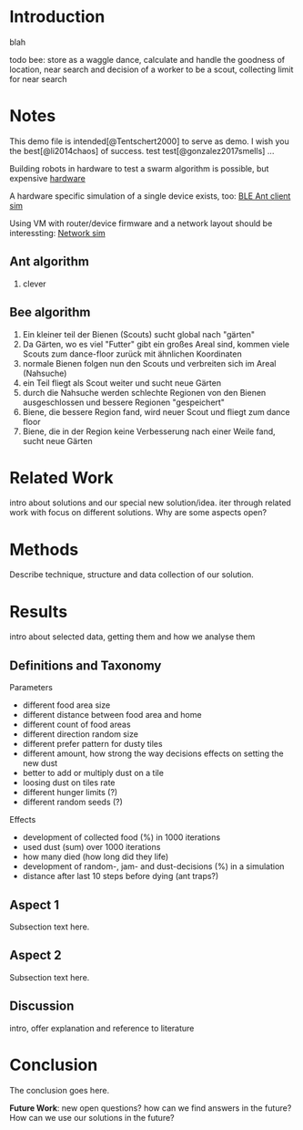<!-- ABSTACT

From IEEE:

A conference article or paper should have the following elements:
 Metadata: title, keywords, abstract, professional affiliation(s), and cited references in
    the bibliography must be included, and written in the English Language.

 Abstract: a brief and objective summary that previews the rest of the paper it describes.
    It should be succinct yet provide enough information about the paper to facilitate a
    decision on whether the entire paper could be read with profit.

 Introduction: an introductory statement of the purpose of the paper, usually describing
    the hypothesis that will be tested and a summary of related previous work by others.

 Methods: the methods that are used to test the hypothesis should be given in sufficient
    detail that another researcher in the field could duplicate the testing.

 Results: the hypothesis should be tested and data representing the results of the testing
    presented.

 Conclusion: the data should be discussed and the results interpreted, and conclusions 
    given.

 # Introduction
 whats does others do, open questions, we are interested in..,
 we want to answer or focused on ... (Motivation)
 what is the problem?
 
 # Related Work
 intro about solutions and our special new solution/idea.
 iter through related work with focus on different solutions. Why are some aspects open?

 # Methodology
 
 # Results
 ## Definitions and Taxonomy
 ## Aspect 1
 ## Aspect 2
 ## Aspect 3

 # Discussion
 intro, offer explanation and reference to literature
 
 ## Conclusion
 ## Future Work
 new open questions? how can we find answers in the future?
 We can we use our solution in the future?

 # Acknowledgement
 !!! conference papers do not normally have an appendix !!!
 # Bibliography
-->

# Introduction

blah

todo bee: store as a waggle dance, calculate and handle the goodness of location, 
near search and decision of a worker to be a scout, collecting limit for near search

# Notes

This demo file is
intended[@Tentschert2000] to serve as demo. I wish you the best[@li2014chaos] of success.
test test[@gonzalez2017smells] ...

Building robots in hardware to test a swarm algorithm is possible, but
expensive [hardware](https://en.wikipedia.org/wiki/Swarm_robotic_platforms)

A hardware specific simulation of a single device exists, too:
[BLE Ant client sim](https://infocenter.nordicsemi.com/index.jsp?topic=%2Fcom.nordic.infocenter.sdk52.v0.9.0%2Fant_examples_ant_fs.html)

Using VM with router/device firmware and a network layout should be
interessting: [Network sim](https://www.gns3.com/community)

## Ant algorithm

1.  clever

## Bee algorithm

1.  Ein kleiner teil der Bienen (Scouts) sucht global nach "gärten"
2.  Da Gärten, wo es viel "Futter" gibt ein großes Areal sind, kommen viele Scouts
    zum dance-floor zurück mit ähnlichen Koordinaten
3.  normale Bienen folgen nun den Scouts und verbreiten sich im Areal (Nahsuche)
4.  ein Teil fliegt als Scout weiter und sucht neue Gärten
5.  durch die Nahsuche werden schlechte Regionen von den Bienen ausgeschlossen
    und bessere Regionen "gespeichert"
6.  Biene, die bessere Region fand, wird neuer Scout und fliegt zum dance floor
7.  Biene, die in der Region keine Verbesserung nach einer Weile fand, sucht neue Gärten

<!--

\hfill J. Peters
\hfill \today

-->

# Related Work
intro about solutions and our special new solution/idea.
iter through related work with focus on different solutions. Why are some aspects open?

# Methods
Describe technique, structure and data collection of our solution.

# Results
intro about selected data, getting them and how we analyse them

## Definitions and Taxonomy

Parameters

- different food area size
- different distance between food area and home
- different count of food areas
- different direction random size
- different prefer pattern for dusty tiles
- different amount, how strong the way decisions effects on setting the new dust
- better to add or multiply dust on a tile
- loosing dust on tiles rate
- different hunger limits (?)
- different random seeds (?)

Effects

- development of collected food (%) in 1000 iterations
- used dust (sum) over 1000 iterations
- how many died (how long did they life)
- development of random-, jam- and dust-decisions (%) in a simulation
- distance after last 10 steps before dying (ant traps?)

## Aspect 1
Subsection text here.

## Aspect 2
Subsection text here.

## Discussion
intro, offer explanation and reference to literature


# Conclusion
The conclusion goes here.

**Future Work**: new open questions? how can we find answers in the future?
How can we use our solutions in the future?
